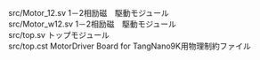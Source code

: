   
src/Motor_12.sv    1－2相励磁　駆動モジュール  
src/Motor_w12.sv  1－2相励磁　駆動モジュール  
src/top.sv                    トップモジュール  
src/top.cst                  MotorDriver Board for TangNano9K用物理制約ファイル  
  
